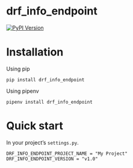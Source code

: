 # drf_info_endpoint
[![PyPI Version][pypi-image]][pypi-url]

[pypi-image]: https://img.shields.io/pypi/v/drf_info_endpoint
[pypi-url]: https://pypi.org/project/drf_info_endpoint/

# Installation

Using pip

`pip install drf_info_endpoint`

Using pipenv

`pipenv install drf_info_endpoint`

# Quick start
In your project’s `settings.py`.

```
DRF_INFO_ENDPOINT_PROJECT_NAME = "My Project"
DRF_INFO_ENDPOINT_VERSION = "v1.0"
```